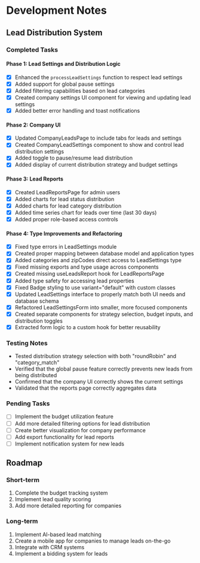 
# Development Notes

## Lead Distribution System

### Completed Tasks

#### Phase 1: Lead Settings and Distribution Logic
- [x] Enhanced the `processLeadSettings` function to respect lead settings
- [x] Added support for global pause settings
- [x] Added filtering capabilities based on lead categories
- [x] Created company settings UI component for viewing and updating lead settings
- [x] Added better error handling and toast notifications

#### Phase 2: Company UI
- [x] Updated CompanyLeadsPage to include tabs for leads and settings
- [x] Created CompanyLeadSettings component to show and control lead distribution settings
- [x] Added toggle to pause/resume lead distribution
- [x] Added display of current distribution strategy and budget settings

#### Phase 3: Lead Reports
- [x] Created LeadReportsPage for admin users
- [x] Added charts for lead status distribution
- [x] Added charts for lead category distribution
- [x] Added time series chart for leads over time (last 30 days)
- [x] Added proper role-based access controls

#### Phase 4: Type Improvements and Refactoring
- [x] Fixed type errors in LeadSettings module
- [x] Created proper mapping between database model and application types
- [x] Added categories and zipCodes direct access to LeadSettings type
- [x] Fixed missing exports and type usage across components
- [x] Created missing useLeadsReport hook for LeadReportsPage
- [x] Added type safety for accessing lead properties
- [x] Fixed Badge styling to use variant="default" with custom classes
- [x] Updated LeadSettings interface to properly match both UI needs and database schema
- [x] Refactored LeadSettingsForm into smaller, more focused components
- [x] Created separate components for strategy selection, budget inputs, and distribution toggles
- [x] Extracted form logic to a custom hook for better reusability

### Testing Notes
- Tested distribution strategy selection with both "roundRobin" and "category_match"
- Verified that the global pause feature correctly prevents new leads from being distributed
- Confirmed that the company UI correctly shows the current settings
- Validated that the reports page correctly aggregates data

### Pending Tasks
- [ ] Implement the budget utilization feature
- [ ] Add more detailed filtering options for lead distribution
- [ ] Create better visualization for company performance
- [ ] Add export functionality for lead reports
- [ ] Implement notification system for new leads

## Roadmap

### Short-term
1. Complete the budget tracking system
2. Implement lead quality scoring
3. Add more detailed reporting for companies

### Long-term
1. Implement AI-based lead matching
2. Create a mobile app for companies to manage leads on-the-go
3. Integrate with CRM systems
4. Implement a bidding system for leads
